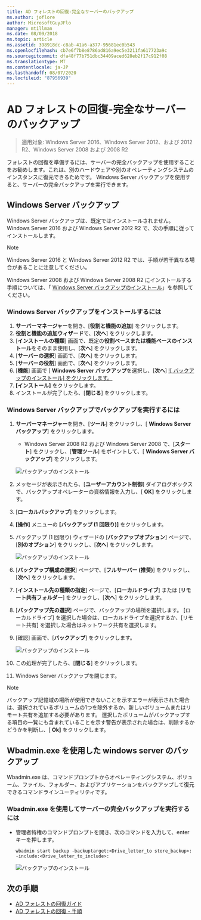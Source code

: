 ```yaml
---
title: AD フォレストの回復-完全なサーバーのバックアップ
ms.author: joflore
author: MicrosoftGuyJFlo
manager: mtillman
ms.date: 08/09/2018
ms.topic: article
ms.assetid: 398918dc-c8ab-41a6-a377-95681ec0b543
ms.openlocfilehash: cb7e6f7b8e8786ad816a9ec5e3211fa617723a9c
ms.sourcegitcommit: dfa48f77b751dbc34409aced628eb2f17c912f08
ms.translationtype: MT
ms.contentlocale: ja-JP
ms.lasthandoff: 08/07/2020
ms.locfileid: "87956939"
---
```

# <a name="ad-forest-recovery---backing-up-a-full-server"></a>AD フォレストの回復-完全なサーバーのバックアップ

>適用対象: Windows Server 2016、Windows Server 2012、および 2012 R2、Windows Server 2008 および 2008 R2

フォレストの回復を準備するには、サーバーの完全バックアップを使用することをお勧めします。これは、別のハードウェアや別のオペレーティングシステムのインスタンスに復元できるためです。  Windows Server バックアップを使用すると、サーバーの完全バックアップを実行できます。

## <a name="windows-server-backup"></a>Windows Server バックアップ

Windows Server バックアップは、既定ではインストールされません。 Windows Server 2016 および Windows Server 2012 R2 で、次の手順に従ってインストールします。

>[!NOTE]
>Windows Server 2016 と Windows Server 2012 R2 では、手順が若干異なる場合があることに注意してください。

Windows Server 2008 および Windows Server 2008 R2 にインストールする手順については、「 [Windows Server バックアップのインストール](/previous-versions/windows/it-pro/windows-server-2008-R2-and-2008/cc771232(v=ws.10))」を参照してください。

### <a name="to-install-windows-server-backup"></a>Windows Server バックアップをインストールするには

1. **サーバーマネージャー**を開き、[**役割と機能の追加**] をクリックします。
2. **役割と機能の追加ウィザード**で、[**次へ**] をクリックします。
3. [**インストールの種類**] 画面で、既定の**役割ベースまたは機能ベースのインストール**をそのまま使用し、[**次へ**] をクリックします。
4. [**サーバーの選択**] 画面で、[**次へ**] をクリックします。
5. [**サーバーの役割**] 画面で、[**次へ**] をクリックします。
6. [**機能**] 画面で [ **Windows Server バックアップ**を選択し、[**次へ**] [ 
    ![ バックアップのインストール] をクリックします。](media/AD-Forest-Recovery-Backing-up-a-Full-Server/fullbackup2.png)
7. **[インストール]** をクリックします。
8. インストールが完了したら、[**閉じる**] をクリックします。

### <a name="to-perform-a-backup-with-windows-server-backup"></a>Windows Server バックアップでバックアップを実行するには

1. **サーバーマネージャー**を開き、[**ツール**] をクリックし、[ **Windows Server バックアップ**] をクリックします。
   - Windows Server 2008 R2 および Windows Server 2008 で、[**スタート**] をクリックし、[**管理ツール**] をポイントして、[ **Windows Server バックアップ**] をクリックします。

   ![バックアップのインストール](media/AD-Forest-Recovery-Backing-up-a-Full-Server/fullbackup1.png)

2. メッセージが表示されたら、[**ユーザーアカウント制御**] ダイアログボックスで、バックアップオペレーターの資格情報を入力し、[ **OK]** をクリックします。
3. [**ローカルバックアップ**] をクリックします。
4. **[操作]** メニューの **[バックアップ (1 回限り)]** をクリックします。
5. バックアップ (1 回限り) ウィザードの [**バックアップオプション**] ページで、[**別のオプション**] をクリックし、[**次へ**] をクリックします。

   ![バックアップのインストール](media/AD-Forest-Recovery-Backing-up-a-Full-Server/fullbackup3.png)

6. [**バックアップ構成の選択**] ページで、[**フルサーバー (推奨)**] をクリックし、[**次へ**] をクリックします。
7. [**インストール先の種類の指定**] ページで、[**ローカルドライブ**] または [**リモート共有フォルダー**] をクリックし、[**次へ**] をクリックします。
8. [**バックアップ先の選択**] ページで、バックアップの場所を選択します。  [ローカルドライブ] を選択した場合は、ローカルドライブを選択するか、[リモート共有] を選択した場合はネットワーク共有を選択します。
9. [確認] 画面で、[**バックアップ**] をクリックします。

   ![バックアップのインストール](media/AD-Forest-Recovery-Backing-up-a-Full-Server/fullbackup4.png)

10. この処理が完了したら、[**閉じる**] をクリックします。
11. Windows Server バックアップを閉じます。

>[!NOTE]
>バックアップ記憶域の場所が使用できないことを示すエラーが表示された場合は、選択されているボリュームの1つを除外するか、新しいボリュームまたはリモート共有を追加する必要があります。
>選択したボリュームがバックアップする項目の一覧にも含まれていることを示す警告が表示された場合は、削除するかどうかを判断し、[ **Ok]** をクリックします。

## <a name="using-wbadminexe-to-backup-a-windows-server"></a>Wbadmin.exe を使用した windows server のバックアップ

Wbadmin.exe は、コマンドプロンプトからオペレーティングシステム、ボリューム、ファイル、フォルダー、およびアプリケーションをバックアップして復元できるコマンドラインユーティリティです。

### <a name="to-perform-a-full-server-backup-using-wbadminexe"></a>Wbadmin.exe を使用してサーバーの完全バックアップを実行するには

- 管理者特権のコマンドプロンプトを開き、次のコマンドを入力して、enter キーを押します。

   ```
   wbadmin start backup -backuptarget:<Drive_letter_to store_backup>: -include:<Drive_letter_to_include>:
   ```

   ![バックアップのインストール](media/AD-Forest-Recovery-Backing-up-a-Full-Server/fullbackup5.png)

## <a name="next-steps"></a>次の手順

- [AD フォレストの回復ガイド](AD-Forest-Recovery-Guide.md)
- [AD フォレストの回復 - 手順](AD-Forest-Recovery-Procedures.md)
